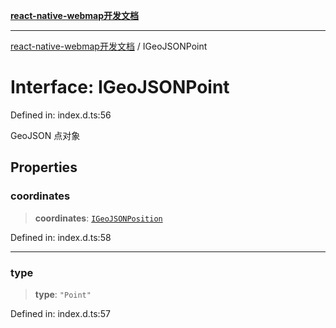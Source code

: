 [**react-native-webmap开发文档**](../README.md)

***

[react-native-webmap开发文档](../globals.md) / IGeoJSONPoint

# Interface: IGeoJSONPoint

Defined in: index.d.ts:56

GeoJSON 点对象

## Properties

### coordinates

> **coordinates**: [`IGeoJSONPosition`](../type-aliases/IGeoJSONPosition.md)

Defined in: index.d.ts:58

***

### type

> **type**: `"Point"`

Defined in: index.d.ts:57
